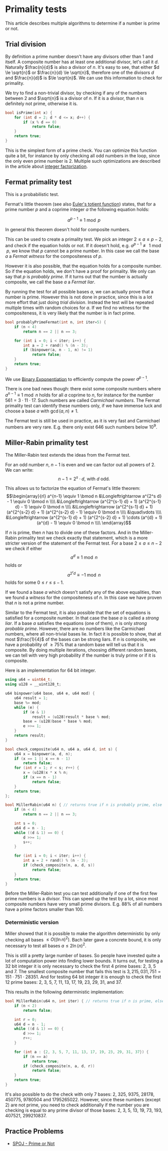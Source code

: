 <!--?title Primality tests -->
# Primality tests

This article describes multiple algorithms to determine if a number is prime or not.

## Trial division

By definition a prime number doesn't have any divisors other than $1$ and itself.
A composite number has at least one additional divisor, let's call it $d$.
Naturally $\frac{n}{d}$ is also a divisor of $n$.
It's easy to see, that either $d \le \sqrt{n}$ or $\frac{n}{d} \le \sqrt{n}$, therefore one of the divisors $d$ and $\frac{n}{d}$ is $\le \sqrt{n}$.
We can use this information to check for primality.

We try to find a non-trivial divisor, by checking if any of the numbers between $2$ and $\sqrt{n}$ is a divisor of $n$.
If it is a divisor, than $n$ is definitely not prime, otherwise it is.

```cpp
bool isPrime(int x) {
    for (int d = 2; d * d <= x; d++) {
        if (x % d == 0)
            return false;
    }
    return true;
}
```

This is the simplest form of a prime check.
You can optimize this function quite a bit, for instance by only checking all odd numbers in the loop, since the only even prime number is 2.
Multiple such optimizations are described in the article about [integer factorization](./algebra/factorization.html).

## Fermat primality test

This is a probabilistic test.

Fermat's little theorem (see also [Euler's totient function](https://cp-algorithms.com/algebra/phi-function.html)) states, that for a prime number $p$ and a coprime integer $a$ the following equation holds:

$$a^{p-1} \equiv 1 \bmod p$$

In general this theorem doesn't hold for composite numbers.

This can be used to create a primality test.
We pick an integer $2 \le a \le p - 2$, and check if the equation holds or not.
If it doesn't hold, e.g. $a^{p-1} \not\equiv 1 \bmod p$, we know that $p$ cannot be a prime number.
In this case we call the base $a$ a *Fermat witness* for the compositeness of $p$.

However it is also possible, that the equation holds for a composite number.
So if the equation holds, we don't have a proof for primality.
We only can say that $p$ is *probably prime*.
If it turns out that the number is actually composite, we call the base $a$ a *Fermat liar*.

By running the test for all possible bases $a$, we can actually prove that a number is prime.
However this is not done in practice, since this is a lot more effort that just doing *trial division*.
Instead the test will be repeated multiple times with random choices for $a$.
If we find no witness for the compositeness, it is very likely that the number is in fact prime.

```cpp
bool probablyPrimeFermat(int n, int iter=5) {
    if (n < 4)
        return n == 2 || n == 3;

    for (int i = 0; i < iter; i++) {
        int a = 2 + rand() % (n - 3);
        if (binpower(a, n - 1, n) != 1)
            return false;
    }
    return true;
}
```

We use [Binary Exponentiation](./algebra/binary-exp.html) to efficiently compute the power $a^{p-1}$.

There is one bad news though:
there exist some composite numbers where $a^{n-1} \equiv 1 \bmod n$ holds for all $a$ coprime to $n$, for instance for the number $561 = 3 \cdot 11 \cdot 17$.
Such numbers are called *Carmichael numbers*.
The Fermat primality test can identify these numbers only, if we have immense luck and choose a base $a$ with $\gcd(a, n) \ne 1$.

The Fermat test is still be used in practice, as it is very fast and Carmichael numbers are very rare.
E.g. there only exist 646 such numbers below $10^9$.

## Miller-Rabin primality test

The Miller-Rabin test extends the ideas from the Fermat test.

For an odd number $n$, $n-1$ is even and we can factor out all powers of 2.
We can write:
$$n - 1 = 2^s \cdot d,~\text{with}~d~\text{odd}.$$

This allows us to factorize the equation of Fermat's little theorem:
$$\begin{array}{rl}
a^{n-1} \equiv 1 \bmod n &\Longleftrightarrow a^{2^s d} - 1 \equiv 0 \bmod n \\\\
&\Longleftrightarrow (a^{2^{s-1} d} + 1) (a^{2^{s-1} d} - 1) \equiv 0 \bmod n \\\\
&\Longleftrightarrow (a^{2^{s-1} d} + 1) (a^{2^{s-2} d} + 1) (a^{2^{s-2} d} - 1) \equiv 0 \bmod n \\\\
&\quad\vdots \\\\
&\Longleftrightarrow (a^{2^{s-1} d} + 1) (a^{2^{s-2} d} + 1) \cdots (a^{d} + 1) (a^{d} - 1) \equiv 0 \bmod n \\\\
\end{array}$$

If $n$ is prime, then $n$ has to divide one of these factors.
And in the Miller-Rabin primality test we check exactly that statement, which is a more stricter version of the statement of the Fermat test.
For a base $2 \le a \le n-2$ we check if either
$$a^d \equiv 1 \bmod n$$
holds or
$$a^{2^r d} \equiv -1 \bmod n$$
holds for some $0 \le r \le s - 1$.

If we found a base $a$ which doesn't satisfy any of the above equalities, than we found a *witness* for the compositeness of $n$.
In this case we have proven that $n$ is not a prime number.

Similar to the Fermat test, it is also possible that the set of equations is satisfied for a composite number.
In that case the base $a$ is called a *strong liar*.
If a base $a$ satisfies the equations (one of them), $n$ is only *strong probable prime*.
However, there are no numbers like the Carmichael numbers, where all non-trivial bases lie.
In fact it is possible to show, that at most $\frac{1}{4}$ of the bases can be strong liars.
If $n$ is composite, we have a probability of $\ge 75\%$ that a random base will tell us that it is composite.
By doing multiple iterations, choosing different random bases, we can tell with very high probability if the number is truly prime or if it is composite.

Here is an implementation for 64 bit integer.

```cpp
using u64 = uint64_t;
using u128 = __uint128_t;

u64 binpower(u64 base, u64 e, u64 mod) {
    u64 result = 1;
    base %= mod;
    while (e) {
        if (e & 1)
            result = (u128)result * base % mod;
        base = (u128)base * base % mod;
        e >>= 1;
    }
    return result;
}

bool check_composite(u64 n, u64 a, u64 d, int s) {
    u64 x = binpower(a, d, n);
    if (x == 1 || x == n - 1)
        return false;
    for (int r = 1; r < s; r++) {
        x = (u128)x * x % n;
        if (x == n - 1)
            return false;
    }
    return true;
};

bool MillerRabin(u64 n) { // returns true if n is probably prime, else returns false.
    if (n < 4)
        return n == 2 || n == 3;

    int s = 0;
    u64 d = n - 1;
    while ((d & 1) == 0) {
        d >>= 1;
        s++;
    }

    for (int i = 0; i < iter; i++) {
        int a = 2 + rand() % (n - 3);
        if (check_composite(n, a, d, s))
            return false;
    }
    return true;
}
```

Before the Miller-Rabin test you can test additionally if one of the first few prime numbers is a divisor.
This can speed up the test by a lot, since most composite numbers have very small prime divisors.
E.g. $88\%$ of all numbers have a prime factors smaller than $100$.

### Deterministic version

Miller showed that it is possible to make the algorithm deterministic by only checking all bases $\le O((\ln n)^2)$.
Bach later gave a concrete bound, it is only necessary to test all bases $a \le 2 \ln(n)^2$.

This is still a pretty large number of bases.
So people have invested quite a lot of computation power into finding lower bounds.
It turns out, for testing a 32 bit integer it is only necessary to check the first 4 prime bases: 2, 3, 5 and 7.
The smallest composite number that fails this test is $3,215,031,751 = 151 \cdot 751 \cdot 28351$.
And for testing 64 bit integer it is enough to check the first 12 prime bases: 2, 3, 5, 7, 11, 13, 17, 19, 23, 29, 31, and 37.

This results in the following deterministic implementation:

```cpp
bool MillerRabin(u64 n, int iter) { // returns true if n is prime, else returns false.
    if (n < 2)
        return false;

    int r = 0;
    u64 d = n - 1;
    while ((d & 1) == 0) {
        d >>= 1;
        r++;
    }

    for (int a : {2, 3, 5, 7, 11, 13, 17, 19, 23, 29, 31, 37}) {
        if (n == a)
            return true;
        if (check_composite(n, a, d, r))
            return false;
    }
    return true;
}
```

It's also possible to do the check with only 7 bases: 2, 325, 9375, 28178, 450775, 9780504 and 1795265022.
However, since these numbers (except 2) are not prime, you need to check additionally if the number you are checking is equal to any prime divisor of those bases: 2, 3, 5, 13, 19, 73, 193, 407521, 299210837.

## Practice Problems

- [SPOJ - Prime or Not](https://www.spoj.com/problems/PON/)
